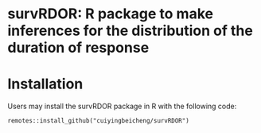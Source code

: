 survRDOR: R package to make inferences for the distribution of the duration of response
=======

# Installation

Users may install the survRDOR package in R with the following code:

```
remotes::install_github("cuiyingbeicheng/survRDOR")
```
